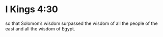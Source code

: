 # I Kings 4:30

so that Solomon’s wisdom surpassed the wisdom of all the people of the east and all the wisdom of Egypt.
